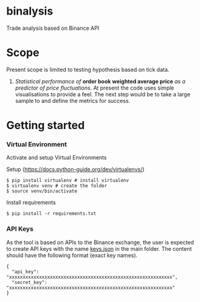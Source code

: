 # binalysis
Trade analysis based on Binance API

# Scope 
Present scope is limited to testing hypothesis based on tick data. 

1. <i>Statistical performance of <b></i>order book weighted average price</b> <i>as a 
predictor of price fluctuations</i>. At present the code uses simple 
visualisations to provide a feel. The next step would be to take a large sample to 
and define the metrics for success.


# Getting started

### Virtual Environment
Activate and setup Virtual Environments

Setup (https://docs.python-guide.org/dev/virtualenvs/)
```
$ pip install virtualenv # install virtualenv
$ virtualenv venv # create the folder 
$ source venv/bin/activate
```

Install requirements

```
$ pip install -r requirements.txt
```

### API Keys

As the tool is based on APIs to the Binance exchange, the user is expected to create 
API keys with the name <u>keys.json</u> in the main folder. The content should have 
the following format (exact key names).
```
{
  "api_key": "xxxxxxxxxxxxxxxxxxxxxxxxxxxxxxxxxxxxxxxxxxxxxxxxxxxxxxxxxxxx",
  "secret_key": "xxxxxxxxxxxxxxxxxxxxxxxxxxxxxxxxxxxxxxxxxxxxxxxxxxxxxxxxxxxx"
}
```

